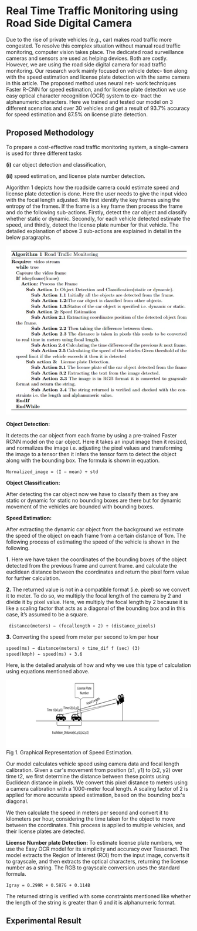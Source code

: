 # Real Time Traffic Monitoring using Road Side Digital Camera
Due to the rise of private vehicles (e.g., car) makes road traffic more congested. To resolve this complex situation without manual road traffic monitoring, computer vision takes place. The dedicated road surveillance cameras and sensors are used as helping devices. Both
are costly. However, we are using the road side digital camera for road
traffic monitoring. Our research work mainly focused on vehicle detec-
tion along with the speed estimation and license plate detection with
the same camera in this article. The proposed method uses neural net-
work techniques Faster R-CNN for speed estimation, and for license plate
detection we use easy optical character recognition (OCR) system to ex-
tract the alphanumeric characters. Here we trained and tested our model
on 3 different scenarios and over 30 vehicles and get a result of 93.7%
accuracy for speed estimation and 87.5% on license plate detection.

## Proposed Methodology
To prepare a cost-effective road traffic monitoring system, a single-camera
is used for three different tasks 

**(i)** car object detection and classification,

**(ii)** speed estimation, and license plate number detection.

Algorithm 1 depicts how the roadside camera could estimate speed and
license plate detection is done. Here the user needs to give the input video
with the focal length adjusted. We first identify the key frames using
the entropy of the frames. If the frame is a key frame then process the
frame and do the following sub-actions. Firstly, detect the car object and
classify whether static or dynamic. Secondly, for each vehicle detected
estimate the speed, and thirdly, detect the license plate number for that
vehicle. The detailed explanation of above 3 sub-actions are explained in
detail in the below paragraphs.

<img src="https://github.com/geekymonk123/Real-time-traffic-monitoring-system/blob/main/Algorithm.jpg" alt="MLBC">

**Object Detection:**

It detects the car object from each frame by using a
pre-trained Faster RCNN model on the car object. Here it takes an input
image then it resized, and normalizes the image i.e. adjusting the pixel
values and transforming the image to a tensor then it infers the tensor
form to detect the object along with the bounding box. The formula is
shown in equation.
```
Normalized_image = (I − mean) ÷ std     
```
**Object Classification:**

After detecting the car object now we have to
classify them as they are static or dynamic for static no bounding boxes
are there but for dynamic movement of the vehicles are bounded with
bounding boxes.

**Speed Estimation:**

After extracting the dynamic car object from the
background we estimate the speed of the object on each frame from a certain distance of 1km. The following process of estimating the speed of the vehicle is shown in the following.

**1.** Here we have taken the coordinates of the bounding boxes of the
object detected from the previous frame and current frame. and calculate the euclidean distance between the coordinates and return the
pixel form value for further calculation.

**2.** The returned value is not in a compatible format (i.e. pixel) so we convert it to meter. To do so, we multiply the focal length of the camera by 2 and divide it by pixel value. Here, we multiply the focal
length by 2 because it is like a scaling factor that acts as a diagonal of the bounding box and in this case, it’s assumed to be a square.
```
 distance(meters) ← (focallength ∗ 2) ÷ (distance_pixels)
```
**3.** Converting the speed from meter per second to km per hour
```
speed(ms) ← distance(meters) ÷ time_dif f (sec) (3)
speed(kmph) ← speed(ms) ∗ 3.6
```
Here, is the detailed analysis of how and why we use this type of calculation using equations mentioned above.

<img src="https://github.com/geekymonk123/Real-time-traffic-monitoring-system/blob/main/Speed%20estimation.png" alt="MLBC">
Fig 1. Graphical Representation of Speed Estimation.

Our model calculates vehicle speed using camera data and focal length calibration. Given a car's movement from position (x1, y1) to (x2, y2) over time t2, we first determine the distance between these points using Euclidean distance in pixels. We convert this pixel distance to meters using a camera calibration with a 1000-meter focal length. A scaling factor of 2 is applied for more accurate speed estimation, based on the bounding box's diagonal.

We then calculate the speed in meters per second and convert it to kilometers per hour, considering the time taken for the object to move between the coordinates. This process is applied to multiple vehicles, and their license plates are detected.

**License Number plate Detection:** To estimate license plate numbers, we use the Easy OCR model for its simplicity and accuracy over Tesseract. The model extracts the Region of Interest (ROI) from the input image, converts it to grayscale, and then extracts the optical characters, returning the license number as a string. The RGB to grayscale conversion uses the standard formula.
```
Igray = 0.299R + 0.587G + 0.114B
```
The returned string is verified with some constraints mentioned like
whether the length of the string is greater than 6 and it is alphanumeric
format.

## Experimental Result


